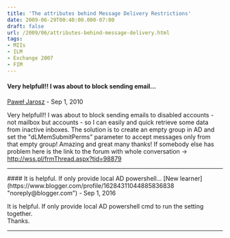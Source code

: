 ```yaml
---
title: 'The attributes behind Message Delivery Restrictions'
date: 2009-06-29T00:40:00.000-07:00
draft: false
url: /2009/06/attributes-behind-message-delivery.html
tags: 
- MIIs
- ILM
- Exchange 2007
- FIM
---
```


#### Very helpfull!! I was about to block sending email...
[Paweł Jarosz](https://www.blogger.com/profile/13335116341105925023 "noreply@blogger.com") - <time datetime="2010-09-20T13:12:24.346-07:00">Sep 1, 2010</time>

Very helpfull!! I was about to block sending emails to disabled accounts - not mailbox but accounts - so I can easily and quick retrieve some data from inactive inboxes. The solution is to create an empty group in AD and set the "dLMemSubmitPerms" parameter to accept messages only from that empty group! Amazing and great many thanks! If somebody else has problem here is the link to the forum with whole conversation -> http://wss.pl/frmThread.aspx?tid=98879
<hr />
#### It is helpful. If only provide local AD powershell...
[New learner](https://www.blogger.com/profile/16284311044885836838 "noreply@blogger.com") - <time datetime="2016-09-05T18:59:41.977-07:00">Sep 1, 2016</time>

It is helpful. If only provide local AD powershell cmd to run the setting together.  
Thanks.
<hr />
